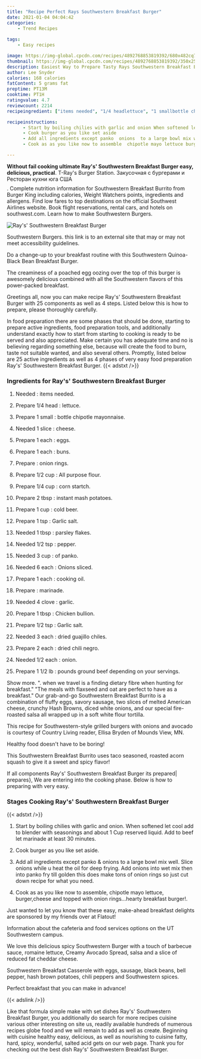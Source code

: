 ```yaml
---
title: "Recipe Perfect Rays Southwestern Breakfast Burger"
date: 2021-01-04 04:04:42
categories:
    - Trend Recipes
    
tags:
    - Easy recipes

image: https://img-global.cpcdn.com/recipes/4892768853819392/680x482cq70/rays-southwestern-breakfast-burger-recipe-main-photo.jpg
thumbnail: https://img-global.cpcdn.com/recipes/4892768853819392/350x250cq70/rays-southwestern-breakfast-burger-recipe-main-photo.jpg
description: Easiest Way to Prepare Tasty Rays Southwestern Breakfast Burger with 25 ingredients and 4 stages of easy cooking.
author: Lee Snyder
calories: 168 calories
fatContent: 5 grams fat
preptime: PT13M
cooktime: PT1H
ratingvalue: 4.7
reviewcount: 2214
recipeingredient: ["items needed", "1/4 headlettuce", "1 smallbottle chipotle mayonnaise", "1 slicecheese", "1 eacheggs", "1 eachbuns", "onion rings", "1/2 cupAll purpose flour", "1/4 cupcorn startch", "2 tbspinstant mash potatoes", "1 cupcold beer", "1 tspGarlic salt", "1 tbspparsley flakes", "1/2 tsppepper", "3 cupof panko", "6 eachOnions sliced", "1 eachcooking oil", "marinade", "4 clovegarlic", "1 tbspChicken bullion", "1/2 tspGarlic salt", "3 eachdried guajillo chiles", "2 eachdried chili negro", "1/2 eachonion", "1 1/2 lbpounds ground beef depending on your servings"]

recipeinstructions: 
      - Start by boiling chilies with garlic and onion When softened let cool add to blender with seasonings and about 1 Cup reserved liquid Add to beef let marinade at least 30 minutes 
      - Cook burger as you like set aside 
      - Add all ingredients except panko  onions  to a large bowl mix well Slice onions while u heat the oil for deep frying Add onions into wet mix then into panko fry till golden this does make tons of onion rings so just cut down recipe for what you need 
      - Cook as as you like now to assemble  chipotle mayo lettuce burgercheese and topped with onion ringshearty breakfast burger

---
```




**Without fail cooking ultimate Ray&#39;s&#39; Southwestern Breakfast Burger easy, delicious, practical**. T-Ray&#39;s Burger Station. Закусочная с бургерами и Ресторан кухни юга США$$$$. Complete nutrition information for Southwestern Breakfast Burrito from Burger King including calories, Weight Watchers points, ingredients and allergens. Find low fares to top destinations on the official Southwest Airlines website. Book flight reservations, rental cars, and hotels on southwest.com. Learn how to make Southwestern Burgers.


![Ray&#39;s&#39; Southwestern Breakfast Burger](https://img-global.cpcdn.com/recipes/4892768853819392/680x482cq70/rays-southwestern-breakfast-burger-recipe-main-photo.jpg "Ray&#39;s&#39; Southwestern Breakfast Burger")



Southwestern Burgers. this link is to an external site that may or may not meet accessibility guidelines.

Do a change-up to your breakfast routine with this Southwestern Quinoa-Black Bean Breakfast Burger.

The creaminess of a poached egg oozing over the top of this burger is awesomely delicious combined with all the Southwestern flavors of this power-packed breakfast.


Greetings all, now you can make recipe Ray&#39;s&#39; Southwestern Breakfast Burger with 25 components as well as 4 steps. Listed below this is how to prepare, please thoroughly carefully.

In food preparation there are some phases that should be done, starting to prepare active ingredients, food preparation tools, and additionally understand exactly how to start from starting to cooking is ready to be served and also appreciated. Make certain you has adequate time and no is believing regarding something else, because will create the food to burn, taste not suitable wanted, and also several others. Promptly, listed below are 25 active ingredients as well as 4 phases of very easy food preparation Ray&#39;s&#39; Southwestern Breakfast Burger.
{{< adstxt />}}

### Ingredients for Ray&#39;s&#39; Southwestern Breakfast Burger


1. Needed  : items needed.

1. Prepare 1/4 head : lettuce.

1. Prepare 1 small : bottle chipotle mayonnaise.

1. Needed 1 slice : cheese.

1. Prepare 1 each : eggs.

1. Prepare 1 each : buns.

1. Prepare  : onion rings.

1. Prepare 1/2 cup : All purpose flour.

1. Prepare 1/4 cup : corn startch.

1. Prepare 2 tbsp : instant mash potatoes.

1. Prepare 1 cup : cold beer.

1. Prepare 1 tsp : Garlic salt.

1. Needed 1 tbsp : parsley flakes.

1. Needed 1/2 tsp : pepper.

1. Needed 3 cup : of panko.

1. Needed 6 each : Onions sliced.

1. Prepare 1 each : cooking oil.

1. Prepare  : marinade.

1. Needed 4 clove : garlic.

1. Prepare 1 tbsp : Chicken bullion.

1. Prepare 1/2 tsp : Garlic salt.

1. Needed 3 each : dried guajillo chiles.

1. Prepare 2 each : dried chili negro.

1. Needed 1/2 each : onion.

1. Prepare 1 1/2 lb : pounds ground beef depending on your servings.


Show more. &#34;. when we travel is a finding dietary fibre when hunting for breakfast.&#34; &#34;The meals with flaxseed and oat are perfect to have as a breakfast.&#34; Our grab-and-go Southwestern Breakfast Burrito is a combination of fluffy eggs, savory sausage, two slices of melted American cheese, crunchy Hash Browns, diced white onions, and our special fire-roasted salsa all wrapped up in a soft white flour tortilla.

This recipe for Southwestern-style grilled burgers with onions and avocado is courtesy of Country Living reader, Ellisa Bryden of Mounds View, MN.

Healthy food doesn&#39;t have to be boring!

This Southwestern Breakfast Burrito uses taco seasoned, roasted acorn squash to give it a sweet and spicy flavor!


If all components Ray&#39;s&#39; Southwestern Breakfast Burger its prepared| prepares}, We are entering into the cooking phase. Below is how to preparing with very easy.

### Stages Cooking Ray&#39;s&#39; Southwestern Breakfast Burger

{{< adstxt />}}


1. Start by boiling chilies with garlic and onion. When softened let cool add to blender with seasonings and about 1 Cup reserved liquid. Add to beef let marinade at least 30 minutes.



1. Cook burger as you like set aside.



1. Add all ingredients except panko &amp; onions  to a large bowl mix well. Slice onions while u heat the oil for deep frying. Add onions into wet mix then into panko fry till golden this does make tons of onion rings so just cut down recipe for what you need.



1. Cook as as you like now to assemble,  chipotle mayo lettuce, burger,cheese and topped with onion rings...hearty breakfast burger!.




Just wanted to let you know that these easy, make-ahead breakfast delights are sponsored by my friends over at Flatout!

Information about the cafeteria and food services options on the UT Southwestern campus.

We love this delicious spicy Southwestern Burger with a touch of barbecue sauce, romaine lettuce, Creamy Avocado Spread, salsa and a slice of reduced fat cheddar cheese.

Southwestern Breakfast Casserole with eggs, sausage, black beans, bell pepper, hash brown potatoes, chili peppers and Southwestern spices.

Perfect breakfast that you can make in advance!


{{< adslink />}}

Like that formula simple make with set dishes Ray&#39;s&#39; Southwestern Breakfast Burger, you additionally do search for more recipes cuisine various other interesting on site us, readily available hundreds of numerous recipes globe food and we will remain to add as well as create. Beginning with cuisine healthy easy, delicious, as well as nourishing to cuisine fatty, hard, spicy, wonderful, salted acid gets on our web page. Thank you for checking out the best dish Ray&#39;s&#39; Southwestern Breakfast Burger.
